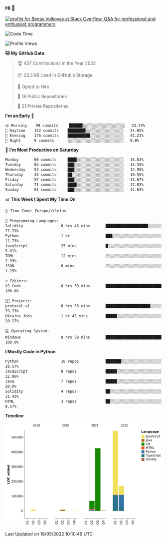 ### Hi 👋
<a href="https://stackoverflow.com/users/14954249/benas-volkovas"><img src="https://stackoverflow.com/users/flair/14954249.png?theme=dark" width="208" height="58" alt="profile for Benas Volkovas at Stack Overflow, Q&amp;A for professional and enthusiast programmers" title="profile for Benas Volkovas at Stack Overflow, Q&amp;A for professional and enthusiast programmers"></a>

<!--START_SECTION:waka-->
![Code Time](http://img.shields.io/badge/Code%20Time-693%20hrs%2031%20mins-blue)

![Profile Views](http://img.shields.io/badge/Profile%20Views-9-blue)

**🐱 My GitHub Data** 

> 🏆 437 Contributions in the Year 2022
 > 
> 📦 23.3 kB Used in GitHub's Storage 
 > 
> 💼 Opted to Hire
 > 
> 📜 18 Public Repositories 
 > 
> 🔑 21 Private Repositories  
 > 
**I'm an Early 🐤** 

```text
🌞 Morning    99 commits     ██████░░░░░░░░░░░░░░░░░░░   23.74% 
🌆 Daytime    142 commits    ████████░░░░░░░░░░░░░░░░░   34.05% 
🌃 Evening    176 commits    ██████████░░░░░░░░░░░░░░░   42.21% 
🌙 Night      0 commits      ░░░░░░░░░░░░░░░░░░░░░░░░░   0.0%

```
📅 **I'm Most Productive on Saturday** 

```text
Monday       66 commits     ████░░░░░░░░░░░░░░░░░░░░░   15.83% 
Tuesday      64 commits     ███░░░░░░░░░░░░░░░░░░░░░░   15.35% 
Wednesday    54 commits     ███░░░░░░░░░░░░░░░░░░░░░░   12.95% 
Thursday     44 commits     ██░░░░░░░░░░░░░░░░░░░░░░░   10.55% 
Friday       57 commits     ███░░░░░░░░░░░░░░░░░░░░░░   13.67% 
Saturday     71 commits     ████░░░░░░░░░░░░░░░░░░░░░   17.03% 
Sunday       61 commits     ███░░░░░░░░░░░░░░░░░░░░░░   14.63%

```


📊 **This Week I Spent My Time On** 

```text
⌚︎ Time Zone: Europe/Vilnius

💬 Programming Languages: 
Solidity                 6 hrs 43 mins       ███████████████████░░░░░░   77.79% 
Python                   1 hr                ███░░░░░░░░░░░░░░░░░░░░░░   11.73% 
JavaScript               25 mins             █░░░░░░░░░░░░░░░░░░░░░░░░   5.01% 
TOML                     12 mins             ░░░░░░░░░░░░░░░░░░░░░░░░░   2.33% 
JSON                     6 mins              ░░░░░░░░░░░░░░░░░░░░░░░░░   1.25%

🔥 Editors: 
VS Code                  8 hrs 39 mins       █████████████████████████   100.0%

🐱‍💻 Projects: 
protocol-v1              6 hrs 53 mins       ████████████████████░░░░░   79.73% 
Ukraine Jobs             1 hr 45 mins        █████░░░░░░░░░░░░░░░░░░░░   20.27%

💻 Operating System: 
Windows                  8 hrs 39 mins       █████████████████████████   100.0%

```

**I Mostly Code in Python** 

```text
Python                   10 repos            ███████░░░░░░░░░░░░░░░░░░   28.57% 
JavaScript               8 repos             █████░░░░░░░░░░░░░░░░░░░░   22.86% 
Java                     7 repos             █████░░░░░░░░░░░░░░░░░░░░   20.0% 
Solidity                 4 repos             ██░░░░░░░░░░░░░░░░░░░░░░░   11.43% 
HTML                     3 repos             ██░░░░░░░░░░░░░░░░░░░░░░░   8.57%

```


**Timeline**

![Chart not found](https://raw.githubusercontent.com/BenasVolkovas/BenasVolkovas/main/charts/bar_graph.png) 


 Last Updated on 18/05/2022 10:10:49 UTC
<!--END_SECTION:waka-->
